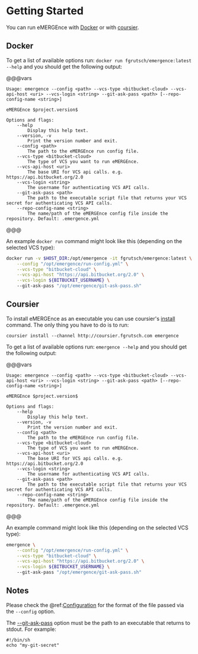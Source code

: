 # Getting Started

You can run eMERGEnce with [Docker](https://www.docker.com/) or with [coursier](https://get-coursier.io/docs/cli-install).

## Docker

To get a list of available options run: `docker run fgrutsch/emergence:latest --help` and you should get the following output:

@@@vars

```
Usage: emergence --config <path> --vcs-type <bitbucket-cloud> --vcs-api-host <uri> --vcs-login <string> --git-ask-pass <path> [--repo-config-name <string>]

eMERGEnce $project.version$

Options and flags:
    --help
        Display this help text.
    --version, -v
        Print the version number and exit.
    --config <path>
        The path to the eMERGEnce run config file.
    --vcs-type <bitbucket-cloud>
        The type of VCS you want to run eMERGEnce.
    --vcs-api-host <uri>
        The base URI for VCS api calls. e.g. https://api.bitbucket.org/2.0
    --vcs-login <string>
        The username for authenticating VCS API calls.
    --git-ask-pass <path>
        The path to the executable script file that returns your VCS secret for authenticating VCS API calls.
    --repo-config-name <string>
        The name/path of the eMERGEnce config file inside the repository. Default: .emergence.yml
```

@@@

An example `docker run` command might look like this (depending on the selected VCS type):

```bash
docker run -v $HOST_DIR:/opt/emergence -it fgrutsch/emergence:latest \
    --config "/opt/emergence/run-config.yml" \
    --vcs-type "bitbucket-cloud" \
    --vcs-api-host "https://api.bitbucket.org/2.0" \
    --vcs-login ${BITBUCKET_USERNAME} \ 
    --git-ask-pass "/opt/emergence/git-ask-pass.sh"
```

## Coursier

To install eMERGEnce as an executable you can use coursier's [install](https://get-coursier.io/docs/cli-install) command. The only thing you have to do is to run:

`coursier install --channel http://coursier.fgrutsch.com emergence`

To get a list of available options run: `emergence --help` and you should get the following output:

@@@vars

```
Usage: emergence --config <path> --vcs-type <bitbucket-cloud> --vcs-api-host <uri> --vcs-login <string> --git-ask-pass <path> [--repo-config-name <string>]

eMERGEnce $project.version$

Options and flags:
    --help
        Display this help text.
    --version, -v
        Print the version number and exit.
    --config <path>
        The path to the eMERGEnce run config file.
    --vcs-type <bitbucket-cloud>
        The type of VCS you want to run eMERGEnce.
    --vcs-api-host <uri>
        The base URI for VCS api calls. e.g. https://api.bitbucket.org/2.0
    --vcs-login <string>
        The username for authenticating VCS API calls.
    --git-ask-pass <path>
        The path to the executable script file that returns your VCS secret for authenticating VCS API calls.
    --repo-config-name <string>
        The name/path of the eMERGEnce config file inside the repository. Default: .emergence.yml
```

@@@

An example command might look like this (depending on the selected VCS type):

```bash
emergence \
    --config "/opt/emergence/run-config.yml" \
    --vcs-type "bitbucket-cloud" \
    --vcs-api-host "https://api.bitbucket.org/2.0" \
    --vcs-login ${BITBUCKET_USERNAME} \ 
    --git-ask-pass "/opt/emergence/git-ask-pass.sh"
```

## Notes

Please check the @ref:[Configuration](configuration.md) for the format of the file passed via the `--config` option.

The [--git-ask-pass](https://git-scm.com/docs/gitcredentials) option must be the path to an executable that returns to stdout. For example:

```
#!/bin/sh
echo "my-git-secret"
```